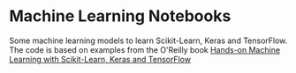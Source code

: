 # Machine Learning Notebooks

Some machine learning models to learn Scikit-Learn, Keras and TensorFlow.
The code is based on examples from the O'Reilly book [Hands-on Machine Learning with Scikit-Learn, Keras and TensorFlow](https://www.oreilly.com/library/view/hands-on-machine-learning/9781492032632/)
